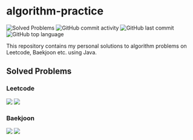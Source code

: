 # algorithm-practice

![Solved Problems](https://img.shields.io/badge/Total_Problems-1-blue)
![GitHub commit activity](https://img.shields.io/github/commit-activity/mawakeb/algorithm-practice)
![GitHub last commit](https://img.shields.io/github/last-commit/mawakeb/algorithm-practice?color=yellow)
![GitHub top language](https://img.shields.io/github/languages/top/mawakeb/algorithm-practice?color=brightgreen&logo=java)

This repository contains my personal solutions to algorithm problems on Leetcode, Baekjoon etc. using Java.

## Solved Problems

### Leetcode

![](https://img.shields.io/badge/Medium-0-orange.svg)
![](https://img.shields.io/badge/Hard-1-red.svg)

### Baekjoon

![](https://img.shields.io/badge/Silver-0-silver.svg)
![](https://img.shields.io/badge/Gold-0-gold.svg)



